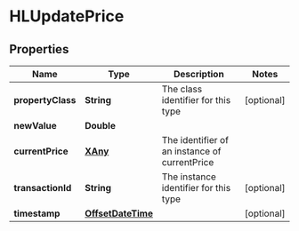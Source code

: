 
# HLUpdatePrice

## Properties
Name | Type | Description | Notes
------------ | ------------- | ------------- | -------------
**propertyClass** | **String** | The class identifier for this type |  [optional]
**newValue** | **Double** |  | 
**currentPrice** | [**XAny**](XAny.md) | The identifier of an instance of currentPrice | 
**transactionId** | **String** | The instance identifier for this type |  [optional]
**timestamp** | [**OffsetDateTime**](OffsetDateTime.md) |  |  [optional]




